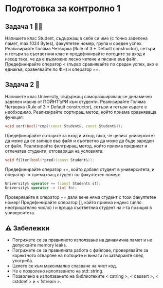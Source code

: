 # Подготовка за контролно 1

## Задача 1 👨‍🎓
Напишете клас Student, съдържащ в себе си име (с точно заделена памет, max 1024 Bytes), факултетен номер, група и среден успех. 
Реализирайте Голяма Четворка (Rule of 3 + Default constructor), сетъри и гетъри за съответния клас и предефинирайте потоците за 
вход и изход така, че да е възможно лесно четене и писане във файл. Предефинирайте оператор < (първо сравнявайте по среден успех, 
ако е еднакъв, сравнявайте по ФН) и оператор ==.

## Задача 2 🏫
Напишете клас University, съдържащ саморазширяващ се динамично заделен масив от ПОЙНТЪРИ към студенти. Реализирайте Голяма Четворка
(Rule of 3 + Default constructor), сетъри и гетъри където е необходимо. Реализирайте сортиращ метод, който приема сравняваща 
функция:
```c++
void sort(bool(*cmp)(const Student&, const Student&));
```
Предефинирайте потоците за вход и изход така, че целият университет да може да се запише във файл и съответно да може да бъде 
зареден от файл. Реализирайте филтриращ метод, който приема предикат и отпечатва студенти, отговарящи на условията:
```c++
void filter(bool(*pred)(const Student&));
```
Предефинирайте оператор +=, който добавя студент в университета, и оператор -= премахващ студент по факултетен номер:
```c++
University& operator += (const Student& st);
University& operator -= (int fn);
```
Проверявайте в оператор += дали вече няма студент с този факултетен номер! Предефинирайте оператор [], който приема индекс 
(цяло неотрицателно число) i и връща съответния студент на i-та позиция в университета.

## ⚠️ Забележки
  - Погрижете се за правилното използване на динамична памет и не допускайте memory leaks.
  - Погрижете се за правилната работа с файлове, проверявайте за коректното отваряне на потоците и винаги ги затвярайте след употреба.
  - Целете се към максимално спазване на чист код.
  - Не е позволено използването на std::string.
  - Позволено е използването на библиотеките < cstring >, < cassert >, < cstddef > и < fstream >.

